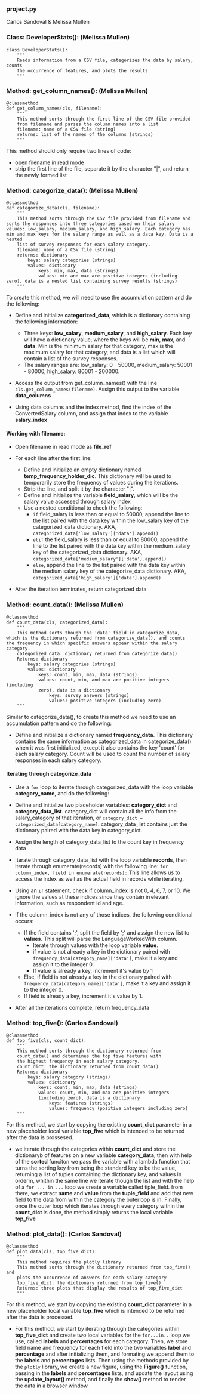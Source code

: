 ### project.py
Carlos Sandoval & Melissa Mullen

### Class: DeveloperStats(): (Melissa Mullen)
```
class DeveloperStats():
    """
    Reads information from a CSV file, categorizes the data by salary, counts
    the occurrence of features, and plots the results
    """
```

### Method: get_column_names(): (Melissa Mullen)
```
@classmethod
def get_column_names(cls, filename):
    """
    This method sorts through the first line of the CSV file provided
    from filename and parses the column names into a list
    filename: name of a CSV file (string)
    returns: list of the names of the columns (strings)
    """
```
This method should only require two lines of code:
* open filename in read mode
* strip the first line of the file, separate it by the character "|", and return the newly formed list

### Method: categorize_data(): (Melissa Mullen)
```
@classmethod
def categorize_data(cls, filename):
    """
    This method sorts through the CSV file provided from filename and sorts the responses into three categories based on their salary values: low_salary, medium_salary, and high_salary. Each category has min and max keys for the salary range as well as a data key. Data is a nested
    list of survey responses for each salary category.
    filename: name of a CSV file (string)
    returns: dictionary
        keys: salary categories (strings)
        values: dictionary
            keys: min, max, data (strings)
            values: min and max are positive integers (including zero), data is a nested list containing survey results (strings)    
    """
```
To create this method, we will need to use the accumulation pattern and do the following:

* Define and initialize **categorized_data**, which is a dictionary containing the following information:
    * Three keys: **low_salary**, **medium_salary**, and **high_salary**. Each key will have a dictionary value, where the keys will be **min**, **max**, and **data**. Min is the minimum salary for that category, max is the maximum salary for that category, and data is a list which will contain a list of the survey responses.
    * The salary ranges are: low_salary: 0 - 50000, medium_salary: 50001 - 80000, high_salary: 80001 - 200000.
* Access the output from get_column_names() with the line `cls.get_column_names(filename)`. Assign this output to the variable **data_columns**

* Using data columns and the index method, find the index of the ConvertedSalary column, and assign that index to the variable **salary_index**

#### Working with filename:
* Open filename in read mode as **file_ref**
* For each line after the first line:

    * Define and initialize an empty dictionary named **temp_frequency_holder_dic**. This dictionary will be used to temporarily store the frequency of values during the iterations.
    * Strip the line, and split it by the character "|".
    * Define and initialize the variable **field_salary**, which will be the salary value accessed through salary index
    * Use a nested conditional to check the following:
        * `if` field_salary is less than or equal to 50000, append the line to the list paired with the data key within the low_salary key of the categorized_data dictionary. AKA, `categorized_data['low_salary']['data'].append()`
        * `elif` the field_salary is less than or equal to 80000, append the line to the list paired with the data key within the medium_salary key of the categorized_data dictionary. AKA, `categorized_data['medium_salary']['data'].append()`
        * `else`, append the line to the list paired with the data key within the medium salary key of the categorize_data dictionary. AKA,    
        `categorized_data['high_salary']['data'].append()`
* After the iteration terminates, return categorized data


### Method: count_data(): (Melissa Mullen)
```
@classmethod
def count_data(cls, categorized_data):
    """
    This method sorts though the 'data' field in categorize_data, which is the dictionary returned from categorize_data(), and counts the frequency in which specific answers appear within the salary category.
    categorized_data: dictionary returned from categorize_data()
    Returns: dictionary
        keys: salary categories (strings)
        values: dictionary
            keys: count, min, max, data (strings)
            values: count, min, and max are positive integers (including
            zero), data is a dictionary
                keys: survey answers (strings)
                values: positive integers (including zero)
    """
```
Similar to categorize_data(), to create this method we need to use an accumulation pattern and do the following:

* Define and initialize a dictionary named **frequency_data**. This dictionary contains the same information as categorized_data in categorize_data() when it was first initialized, except it also contains the key 'count' for each salary category. Count will be used to count the number of salary responses in each salary category.

#### Iterating through categorize_data
* Use a `for` loop to iterate through categorized_data with the loop variable **category_name**, and do the following:

* Define and initialize two placeholder variables: **category_dict** and **category_data_list**. category_dict will contain all the info from the salary_category of that iteration, or `category_dict = categorized_data[category_name]`. category_data_list contains just the dictionary paired with the data key in category_dict.
* Assign the length of category_data_list to the count key in frequency data
* Iterate through category_data_list with the loop variable **records**, then iterate through enumerate(records) with the following line: `for column_index, field in enumerate(records):` This line allows us to access the index as well as the actual field in records while iterating.
* Using an `if` statement, check if column_index is not 0, 4, 6, 7, or 10. We ignore the values at these indices since they contain irrelevant information, such as respondent id and age.
* If the column_index is not any of those indices, the following conditional occurs:
    * If the field contains ';', split the field by ';' and assign the new list to **values**. This split will parse the LanguageWorkedWith column.
        * Iterate through values with the loop variable **value**.
        * if value is not already a key in the dictionary paired with `frequency_data[category_name]['data']`, make it a key and assign it to the integer 0.
        * If value is already a key, increment it's value by 1
    * Else, if field is not already a key in the dictionary paired with `frequency_data[category_name]['data']`, make it a key and assign it to the integer 0.
    * If field is already a key, increment it's value by 1.

* After all the iterations complete, return frequency_data

### Method: top_five(): (Carlos Sandoval)
```
@classmethod
def top_five(cls, count_dict):
    """
    This method sorts through the dictionary returned from
    count_data() and determines the top five features with
    the highest frequency in each salary category.
    count_dict: the dictionary returned from count_data()
    Returns: dictionary
        keys: salary category (strings)
        values: dictionary
            keys: count, min, max, data (strings)
            values: count, min, and max are positive integers
            (including zero), data is a dictionary
                keys: features (strings)
                values: frequency (positive integers including zero)
    """
```
For this method, we start by copying the existing **count_dict** parameter in a new placeholder
local variable **top_five** which is intended to be returned after the data is prossesed.

* we iterate through the categories within **count_dict** and store the dictionaryb of features
on a new variable **category_data**, then with help of the **sorted** funciton we pass the
variable with a lambda function that turns the sorting key from being the standard key to be the
value, returning a list of tuples containing the dictionary key, and values in orderm, whithin the
same line we iterate though the list and with the help of a `for ... in ...` loop we create a
variable called tiple_field. from there, we extract **name** and **value** from the **tuple_field**
and add that new field to the data from within the category the outerloop is in. Finally, once the
outer loop which iterates through every category within the **count_dict** is done, the method simply
returns the local variable **top_five**


### Method: plot_data(): (Carlos Sandoval)
```
@classmethod
def plot_data(cls, top_five_dict):
    """
    This method requires the plotly library
    This method sorts through the dictionary returned from top_five() and
    plots the occurrence of answers for each salary category
    top_five_dict: the dictionary returned from top_five()
    Returns: three plots that display the results of top_five_dict
    """
```
For this method, we start by copying the existing **count_dict** parameter in a new placeholder
local variable **top_five** which is intended to be returned after the data is processed.

* For this method, we start by iterating through the categories within **top_five_dict** and
create two local variables for the `for...in..` loop we use, called **labels** and **percentages**
for each category. Then, we store field name and frequency for each field into the two variables **label** and **percentage** and after initializing them, and formating we append them to the **labels** and **percentages**
lists. Then using the methods provided by the `plotly` library, we create a new figure, using the **Figure()**
function, passing in the **labels** and **percentages**  lists, and update the layout using the **update_layout()**
method, and finally the **show()** method to render the data in a browser window.

